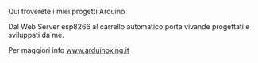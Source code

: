 Qui troverete i miei progetti Arduino



Dal Web Server esp8266 al carrello automatico porta vivande progettati e sviluppati da me.



Per maggiori info www.arduinoxing.it
